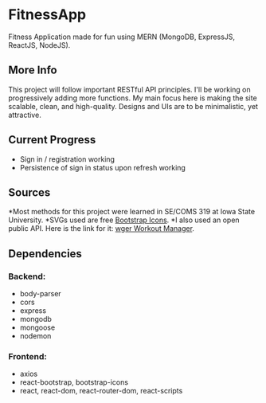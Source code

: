 # FitnessApp
Fitness Application made for fun using MERN (MongoDB, ExpressJS, ReactJS, NodeJS).
## More Info
This project will follow important RESTful API principles. I'll be working on progressively adding more functions. My main focus here is making the site scalable, clean, and high-quality. Designs and UIs are to be minimalistic, yet attractive.
## Current Progress
* Sign in / registration working
* Persistence of sign in status upon refresh working
## Sources
*Most methods for this project were learned in SE/COMS 319 at Iowa State University.
*SVGs used are free [Bootstrap Icons](https://icons.getbootstrap.com/).
*I also used an open public API. Here is the link for it: [wger Workout Manager](https://wger.de/en/software/api).
## Dependencies
### Backend:
* body-parser
* cors
* express
* mongodb
* mongoose
* nodemon
### Frontend:
* axios
* react-bootstrap, bootstrap-icons
* react, react-dom, react-router-dom, react-scripts
